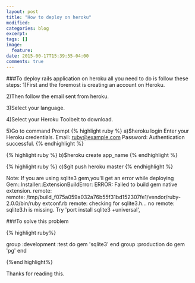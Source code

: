 ```yaml
---
layout: post
title: "How to deploy on heroku"
modified:
categories: blog
excerpt:
tags: []
image:
  feature:
date: 2015-00-17T15:39:55-04:00
comments: true
---
```


###To deploy rails application on heroku all you need to do is follow these steps:
1)First and the foremost is creating an account on Heroku.

2)Then follow the email sent from heroku.

3)Select your language.

4)Select your Heroku Toolbelt to download.

5)Go to command Prompt 
{% highlight ruby %}
a)$heroku login
Enter your Heroku credentials.
Email: ruby@example.com
Password:
Authentication successful.
{% endhighlight %}

{% highlight ruby %}
b)$heroku create app_name
{% endhighlight %}

{% highlight ruby %}
c)$git push heroku master
{% endhighlight %}

Note: If you are using sqlite3 gem,you'll get an error while deploying
Gem::Installer::ExtensionBuildError: ERROR: Failed to build gem native extension.
remote:        
remote:        /tmp/build_f075a059a032a76b55f31bd152307fe1/vendor/ruby-2.0.0/bin/ruby extconf.rb
remote:        checking for sqlite3.h... no
remote:        sqlite3.h is missing. Try 'port install sqlite3 +universal',


###To solve this problem


{% highlight ruby%}

group :development :test do
gem 'sqlite3'
end
group :production do
gem 'pg'
end

{%end highlight%}


Thanks for reading this. 
